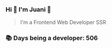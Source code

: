 ### Hi 👋 I&#39;m Juani 🦁

> I&#39;m a Frontend Web Developer SSR

### 📚 Days being a developer: 506
